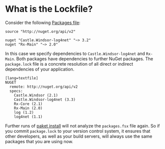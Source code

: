 What is the Lockfile?
=====================

Consider the following [Packages file](packages_file.html):

    source "http://nuget.org/api/v2"

    nuget "Castle.Windsor-log4net" "~> 3.2"
    nuget "Rx-Main" "~> 2.0"

In this case we specify dependencies to `Castle.Windsor-log4net` and `Rx-Main`.
Both packages have dependencies to further NuGet packages. 
The `package.lock` file is a concrete resolution of all direct or indirect dependencies of your application.

    [lang=textfile]
    NUGET
      remote: http://nuget.org/api/v2
      specs:
        Castle.Windsor (2.1)
        Castle.Windsor-log4net (3.3)
        Rx-Core (2.1)
        Rx-Main (2.0)
        log (1.2)
        log4net (1.1)

Further runs of [paket install](packet_install.htm) will not analyze the `packages.fsx` file again.
So if you commit `package.lock` to your version control system, 
it ensures that other developers, as well as your build servers, 
will always use the same packages that you are using now.